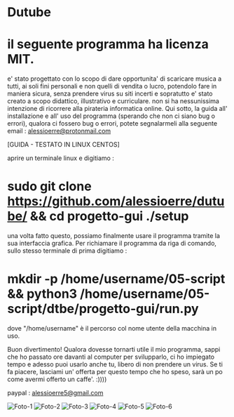 # Dutube
# il seguente programma ha licenza MIT.

e' stato progettato con lo scopo di dare opportunita' di scaricare musica a tutti, ai soli fini personali e non quelli di vendita o lucro, potendolo fare in maniera sicura, senza prendere virus su siti incerti e sopratutto e' stato creato a scopo didattico, illustrativo e curriculare. non si ha nessunissima intenzione di ricorrere alla pirateria informatica online. Qui sotto, la guida all' installazione e all' uso del programma (sperando che non ci siano bug o errori), qualora ci fossero bug o errori, potete segnalarmeli alla seguente email : alessioerre@protonmail.com

[GUIDA - TESTATO IN LINUX CENTOS]

aprire un terminale linux e digitiamo :

# sudo git clone https://github.com/alessioerre/dutube/ && cd progetto-gui ./setup

una volta fatto questo, possiamo finalmente usare il programma tramite la sua interfaccia grafica. Per richiamare il programma da riga di comando, sullo stesso terminale di prima digitiamo :

# mkdir -p /home/username/05-script && python3 /home/username/05-script/dtbe/progetto-gui/run.py
   
 dove "/home/username" è il percorso col nome utente della macchina in uso.
   
Buon divertimento!
Qualora dovesse tornarti utile il mio programma, sappi che ho passato ore davanti al computer per svilupparlo, ci ho impiegato tempo e adesso puoi usarlo anche tu, libero di non prendere un virus. Se ti fa piacere, lasciami un' offerta per questo tempo che ho speso, sarà un po come avermi offerto un caffe'. :))))

   paypal : alessioerre5@gmail.com

![Foto-1](https://github.com/AlessioErre/DuTube/assets/125505541/6aebeac8-7f1a-45d6-944d-7964ec9c47a5)
![Foto-2](https://github.com/AlessioErre/DuTube/assets/125505541/ea4f8810-1164-44ad-b7b4-02fe1a675847)
![Foto-3](https://github.com/AlessioErre/DuTube/assets/125505541/81dc2419-00d2-4aa1-add7-2998f66498c1)
![Foto-4](https://github.com/AlessioErre/DuTube/assets/125505541/2e72a95a-ce9c-4263-84f6-435591d824bd)
![Foto-5](https://github.com/AlessioErre/DuTube/assets/125505541/44f1780f-9d16-4e56-a0c0-d51fd5a99ec5)
![Foto-6](https://github.com/AlessioErre/DuTube/assets/125505541/ec2cc996-dc40-45cc-857b-3ea853b11244)



